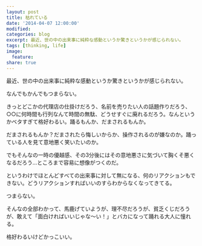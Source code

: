 ```yaml
---
layout: post
title: 枯れている
date: '2014-04-07 12:00:00'
modified:
categories: blog
excerpt: 最近、世の中の出来事に純粋な感動というか驚きというかが感じられない。
tags: [thinking, life]
image:
  feature:
share: true
---
```



最近、世の中の出来事に純粋な感動というか驚きというかが感じられない。

なんでもかんでもつまらない。

きっとどこかの代理店の仕掛けだろう、名前を売りたい人の話題作りだろう、○○に何時間も行列なんて時間の無駄、どうせすぐに廃れるだろう。なんというかベタすぎて格好わるい。踊るもんか、だまされるもんか。

だまされるもんか？だまされたら悔しいからか、操作されるのが嫌なのか。踊っている人を見て意地悪く笑いたいのか。

でもそんなの一時の優越感、その3分後にはその意地悪さに気づいて胸くそ悪くなるだろう…ところまで容易に想像がつくのだ。

というわけでほとんどすべての出来事に対して無になる、何のリアクションもできない。どうリアクションすればいいのすらわからなくなってきてる。

つまらない。

そんなの全部わかって、馬鹿げていようが、理不尽だろうが、貧乏くじだろうが、敢えて「面白ければいいじゃな〜い！」とバカになって踊れる大人に憧れる。

格好わるいけどかっこいい。